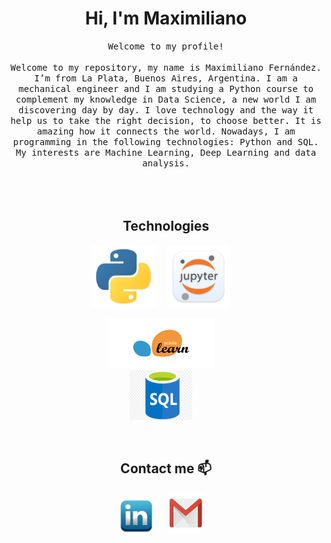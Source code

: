 <h1 align="center"> Hi, I'm Maximiliano</h1>

<p align="center">
  <samp>
Welcome to my profile!<br/>
<br/>
Welcome to my repository, my name is Maximiliano Fernández. I’m from La Plata, Buenos Aires, Argentina. 
I am a mechanical engineer and I am studying a Python course to complement my knowledge in Data Science, a new world I am discovering day by day. 
I love technology and the way it help us to take the right decision, to choose better. It is amazing how it connects the world.
Nowadays, I am programming in the following technologies: Python and SQL. My interests are Machine Learning, Deep Learning and data analysis.
  </samp><br><br>
<br><br>
  
  <h2 align="center">Technologies</h2>
<p align="center">
   <img src="img/python.png" width="100" height="100" /> &nbsp; &nbsp;
   <img src="img/jupyter.png" width="100" height="100" /> &nbsp; &nbsp;
   <div align="center"><img src="img/scikit.png" width="170" height="80" /> &nbsp; &nbsp;
   <div align="center"><img src="img/sql.png" width="100" height="80" /> &nbsp; &nbsp;
</p>
<br/>

<h2 align="center"> Contact me 📫 </h2>
<p align="center">
  <a target="_blank"href="https://www.linkedin.com/in/smfernandezg/"><img src="img/linkedin.png" width="55" height="55" /></a>&nbsp; &nbsp; &nbsp; 
  <a target="_blank"href="mailto:sm.fernandezgarcia@gmail.com"><img src="img/gmail.png" width="55" height="65" /></a>&nbsp;&nbsp;&nbsp;&nbsp;

</p>
